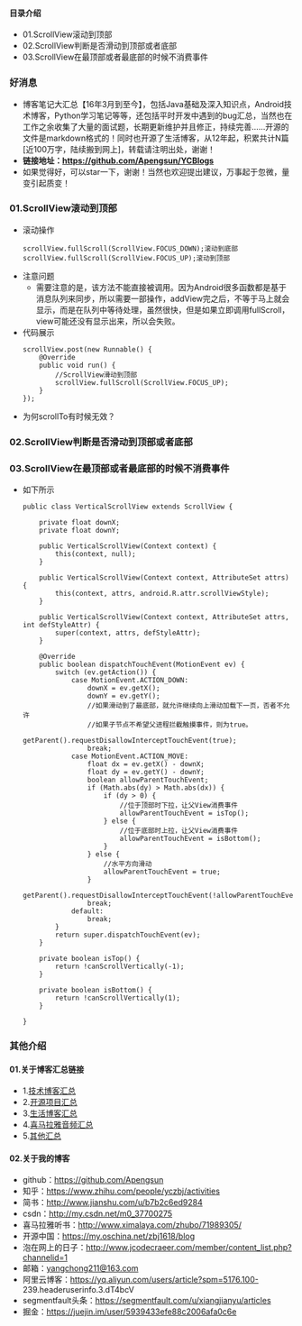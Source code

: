 #### 目录介绍
- 01.ScrollView滚动到顶部
- 02.ScrollView判断是否滑动到顶部或者底部
- 03.ScrollView在最顶部或者最底部的时候不消费事件





### 好消息
- 博客笔记大汇总【16年3月到至今】，包括Java基础及深入知识点，Android技术博客，Python学习笔记等等，还包括平时开发中遇到的bug汇总，当然也在工作之余收集了大量的面试题，长期更新维护并且修正，持续完善……开源的文件是markdown格式的！同时也开源了生活博客，从12年起，积累共计N篇[近100万字，陆续搬到网上]，转载请注明出处，谢谢！
- **链接地址：https://github.com/Apengsun/YCBlogs**
- 如果觉得好，可以star一下，谢谢！当然也欢迎提出建议，万事起于忽微，量变引起质变！




### 01.ScrollView滚动到顶部
- 滚动操作
    ```
    scrollView.fullScroll(ScrollView.FOCUS_DOWN);滚动到底部
    scrollView.fullScroll(ScrollView.FOCUS_UP);滚动到顶部
    ```
- 注意问题
    - 需要注意的是，该方法不能直接被调用。因为Android很多函数都是基于消息队列来同步，所以需要一部操作，addView完之后，不等于马上就会显示，而是在队列中等待处理，虽然很快，但是如果立即调用fullScroll，view可能还没有显示出来，所以会失败。
- 代码展示
    ```
    scrollView.post(new Runnable() {
        @Override
        public void run() {
            //ScrollView滑动到顶部
            scrollView.fullScroll(ScrollView.FOCUS_UP);
        }
    });
    ```
- 为何scrollTo有时候无效？




### 02.ScrollView判断是否滑动到顶部或者底部





### 03.ScrollView在最顶部或者最底部的时候不消费事件
- 如下所示
    ```
    public class VerticalScrollView extends ScrollView {
    
        private float downX;
        private float downY;
    
        public VerticalScrollView(Context context) {
            this(context, null);
        }
    
        public VerticalScrollView(Context context, AttributeSet attrs) {
            this(context, attrs, android.R.attr.scrollViewStyle);
        }
    
        public VerticalScrollView(Context context, AttributeSet attrs, int defStyleAttr) {
            super(context, attrs, defStyleAttr);
        }
    
        @Override
        public boolean dispatchTouchEvent(MotionEvent ev) {
            switch (ev.getAction()) {
                case MotionEvent.ACTION_DOWN:
                    downX = ev.getX();
                    downY = ev.getY();
                    //如果滑动到了最底部，就允许继续向上滑动加载下一页，否者不允许
                    //如果子节点不希望父进程拦截触摸事件，则为true。
                    getParent().requestDisallowInterceptTouchEvent(true);
                    break;
                case MotionEvent.ACTION_MOVE:
                    float dx = ev.getX() - downX;
                    float dy = ev.getY() - downY;
                    boolean allowParentTouchEvent;
                    if (Math.abs(dy) > Math.abs(dx)) {
                        if (dy > 0) {
                            //位于顶部时下拉，让父View消费事件
                            allowParentTouchEvent = isTop();
                        } else {
                            //位于底部时上拉，让父View消费事件
                            allowParentTouchEvent = isBottom();
                        }
                    } else {
                        //水平方向滑动
                        allowParentTouchEvent = true;
                    }
                    getParent().requestDisallowInterceptTouchEvent(!allowParentTouchEvent);
                    break;
                default:
                    break;
            }
            return super.dispatchTouchEvent(ev);
        }
    
        private boolean isTop() {
            return !canScrollVertically(-1);
        }
    
        private boolean isBottom() {
            return !canScrollVertically(1);
        }
    
    }
    ```








### 其他介绍
#### 01.关于博客汇总链接
- 1.[技术博客汇总](https://www.jianshu.com/p/614cb839182c)
- 2.[开源项目汇总](https://blog.csdn.net/m0_37700275/article/details/80863574)
- 3.[生活博客汇总](https://blog.csdn.net/m0_37700275/article/details/79832978)
- 4.[喜马拉雅音频汇总](https://www.jianshu.com/p/f665de16d1eb)
- 5.[其他汇总](https://www.jianshu.com/p/53017c3fc75d)



#### 02.关于我的博客
- github：https://github.com/Apengsun
- 知乎：https://www.zhihu.com/people/yczbj/activities
- 简书：http://www.jianshu.com/u/b7b2c6ed9284
- csdn：http://my.csdn.net/m0_37700275
- 喜马拉雅听书：http://www.ximalaya.com/zhubo/71989305/
- 开源中国：https://my.oschina.net/zbj1618/blog
- 泡在网上的日子：http://www.jcodecraeer.com/member/content_list.php?channelid=1
- 邮箱：yangchong211@163.com
- 阿里云博客：https://yq.aliyun.com/users/article?spm=5176.100- 239.headeruserinfo.3.dT4bcV
- segmentfault头条：https://segmentfault.com/u/xiangjianyu/articles
- 掘金：https://juejin.im/user/5939433efe88c2006afa0c6e













